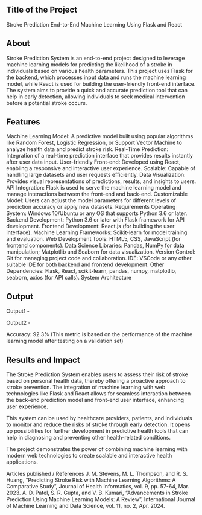 ## Title of the Project
Stroke Prediction End-to-End Machine Learning Using Flask and React

## About
Stroke Prediction System is an end-to-end project designed to leverage machine learning models for predicting the likelihood of a stroke in individuals based on various health parameters. This project uses Flask for the backend, which processes input data and runs the machine learning model, while React is used for building the user-friendly front-end interface. The system aims to provide a quick and accurate prediction tool that can help in early detection, allowing individuals to seek medical intervention before a potential stroke occurs.

## Features
Machine Learning Model: A predictive model built using popular algorithms like Random Forest, Logistic Regression, or Support Vector Machine to analyze health data and predict stroke risk.
Real-Time Prediction: Integration of a real-time prediction interface that provides results instantly after user data input.
User-friendly Front-end: Developed using React, enabling a responsive and interactive user experience.
Scalable: Capable of handling large datasets and user requests efficiently.
Data Visualization: Provides visual representations of predictions, results, and insights to users.
API Integration: Flask is used to serve the machine learning model and manage interactions between the front-end and back-end.
Customizable Model: Users can adjust the model parameters for different levels of prediction accuracy or apply new datasets.
Requirements
Operating System: Windows 10/Ubuntu or any OS that supports Python 3.6 or later.
Backend Development: Python 3.6 or later with Flask framework for API development.
Frontend Development: React.js (for building the user interface).
Machine Learning Frameworks: Scikit-learn for model training and evaluation.
Web Development Tools: HTML5, CSS, JavaScript (for frontend components).
Data Science Libraries: Pandas, NumPy for data manipulation; Matplotlib and Seaborn for data visualization.
Version Control: Git for managing project code and collaboration.
IDE: VSCode or any other suitable IDE for both backend and frontend development.
Other Dependencies: Flask, React, scikit-learn, pandas, numpy, matplotlib, seaborn, axios (for API calls).
System Architecture

## Output
Output1 - 

Output2 - 

Accuracy: 92.3% (This metric is based on the performance of the machine learning model after testing on a validation set)

## Results and Impact
The Stroke Prediction System enables users to assess their risk of stroke based on personal health data, thereby offering a proactive approach to stroke prevention. The integration of machine learning with web technologies like Flask and React allows for seamless interaction between the back-end prediction model and front-end user interface, enhancing user experience.

This system can be used by healthcare providers, patients, and individuals to monitor and reduce the risks of stroke through early detection. It opens up possibilities for further development in predictive health tools that can help in diagnosing and preventing other health-related conditions.

The project demonstrates the power of combining machine learning with modern web technologies to create scalable and interactive health applications.

Articles published / References
J. M. Stevens, M. L. Thompson, and R. S. Huang, “Predicting Stroke Risk with Machine Learning Algorithms: A Comparative Study”, Journal of Health Informatics, vol. 9, pp. 57-64, Mar. 2023.
A. D. Patel, S. R. Gupta, and V. B. Kumari, “Advancements in Stroke Prediction Using Machine Learning Models: A Review”, International Journal of Machine Learning and Data Science, vol. 11, no. 2, Apr. 2024.
